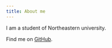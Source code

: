 ```yaml
---
title: About me
---
```


I am a student of Northeastern university.

Find me on [GitHub](https://github.com/slinzhai).
